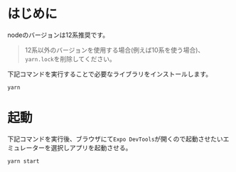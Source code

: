 # はじめに

nodeのバージョンは12系推奨です。

> 12系以外のバージョンを使用する場合(例えば10系を使う場合)、`yarn.lock`を削除してください。

下記コマンドを実行することで必要なライブラリをインストールします。

```
yarn
```

# 起動

下記コマンドを実行後、ブラウザにて`Expo DevTools`が開くので起動させたいエミュレーターを選択しアプリを起動させる。

```
yarn start
```

